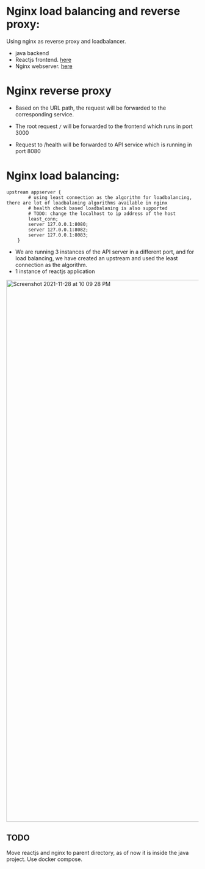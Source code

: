 # Nginx load balancing and reverse proxy:

  Using nginx as reverse proxy and loadbalancer. 
  
 - java backend
 - Reactjs frontend.   [here](https://github.com/balaji-venkatesan/nginx-loadbalancer/tree/master/reactjs-app)
 - Nginx webserver.  [here](https://github.com/balaji-venkatesan/nginx-loadbalancer/tree/master/nginx-web-server)
 

# Nginx reverse proxy
 - Based on the URL path, the request will be forwarded to the corresponding service.
 
 - The root request `/` will be forwarded to the frontend which runs in port 3000 
 
 - Request to /health will be forwarded to API service which is running in port 8080


# Nginx load balancing:
  
    upstream appserver {
            # using least connection as the algorithm for loadbalancing, there are lot of loadbalaning algorithms available in nginx
            # health check based loadbalaning is also supported
            # TODO: change the localhost to ip address of the host
            least_conn;
            server 127.0.0.1:8080;
            server 127.0.0.1:8082;
            server 127.0.0.1:8083;
        }

  - We are running 3 instances of the API server in a different port, and for load balancing, we have created an upstream and used the least connection as the algorithm.
  - 1 instance of reactjs application
  
  <img width="1416" alt="Screenshot 2021-11-28 at 10 09 28 PM" src="https://user-images.githubusercontent.com/34711372/143777412-fdc41ef4-18e4-4450-a57f-d54dae9f1079.png">



## TODO

Move reactjs and nginx to parent directory, as of now it is inside the java project.
Use docker compose.
   
